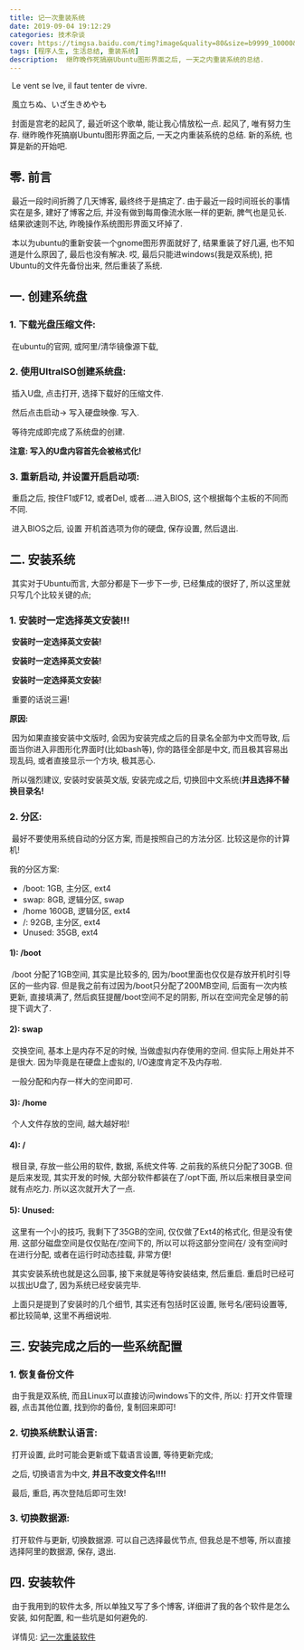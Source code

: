 ```yaml
---
title: 记一次重装系统
date: 2019-09-04 19:12:29
categories: 技术杂谈
cover: https://timgsa.baidu.com/timg?image&quality=80&size=b9999_10000&sec=1567446328536&di=428244a376ec17733a14c3ba9ad068f3&imgtype=0&src=http%3A%2F%2Fb-ssl.duitang.com%2Fuploads%2Fblog%2F201404%2F24%2F20140424161742_4KBkK.thumb.1000_0.jpeg
tags: [程序人生, 生活总结, 重装系统]
description:  继昨晚作死搞崩Ubuntu图形界面之后, 一天之内重装系统的总结.
---
```




​		Le vent se lve, il faut tenter de vivre.

​		風立ちぬ、いざ生きめやも

​		封面是宫老的起风了, 最近听这个歌单, 能让我心情放松一点. 起风了, 唯有努力生存. 继昨晚作死搞崩Ubuntu图形界面之后, 一天之内重装系统的总结. 新的系统, 也算是新的开始吧. 

<!--more-->

## 零. 前言

​		最近一段时间折腾了几天博客, 最终终于是搞定了. 由于最近一段时间班长的事情实在是多, 建好了博客之后, 并没有做到每周像流水账一样的更新, 脾气也是见长. 结果欲速则不达, 昨晚操作系统图形界面又坏掉了. 

​		本以为ubuntu的重新安装一个gnome图形界面就好了, 结果重装了好几遍, 也不知道是什么原因了, 最后也没有解决. 哎, 最后只能进windows(我是双系统), 把Ubuntu的文件先备份出来, 然后重装了系统.

## 一. 创建系统盘

### 1. 下载光盘压缩文件:

​		在ubuntu的官网, 或阿里/清华镜像源下载[](https://ubuntu.com/download/desktop), 

### 2. 使用UltraISO创建系统盘:

​		插入U盘, 点击打开, 选择下载好的压缩文件. 

​		然后点击启动-> 写入硬盘映像. 写入.

​		等待完成即完成了系统盘的创建. 

**注意: 写入的U盘内容首先会被格式化!**	

### 3. 重新启动, 并设置开启启动项:

​		重启之后, 按住F1或F12, 或者Del, 或者....进入BIOS,  这个根据每个主板的不同而不同. 

​		进入BIOS之后, 设置 开机首选项为你的硬盘, 保存设置, 然后退出.

## 二. 安装系统

​		其实对于Ubuntu而言, 大部分都是下一步下一步, 已经集成的很好了, 所以这里就只写几个比较关键的点;

### 1. 安装时一定选择英文安装!!!

​		**安装时一定选择英文安装!**

​		**安装时一定选择英文安装!**

​		**安装时一定选择英文安装!**

​		重要的话说三遍! 

**原因:**

​		因为如果直接安装中文版时, 会因为安装完成之后的目录名全部为中文而导致, 后面当你进入非图形化界面时(比如bash等), 你的路径全部是中文, 而且极其容易出现乱码, 或者直接显示一个方块, 极其恶心.

​		所以强烈建议, 安装时安装英文版, 安装完成之后, 切换回中文系统(**并且选择不替换目录名!**

### 2. 分区:

​		最好不要使用系统自动的分区方案, 而是按照自己的方法分区. 比较这是你的计算机!

我的分区方案:

  - /boot: 1GB, 主分区, ext4
  - swap: 8GB, 逻辑分区, swap
  - /home 160GB, 逻辑分区, ext4
  - /: 92GB, 主分区, ext4
  - Unused: 35GB, ext4

#### 1): /boot

​		/boot 分配了1GB空间, 其实是比较多的, 因为/boot里面也仅仅是存放开机时引导区的一些内容. 但是我之前有过因为/boot只分配了200MB空间, 后面有一次内核更新, 直接填满了, 然后疯狂提醒/boot空间不足的阴影, 所以在空间完全足够的前提下调大了.

#### 2): swap

​		交换空间, 基本上是内存不足的时候, 当做虚拟内存使用的空间. 但实际上用处并不是很大. 因为毕竟是在硬盘上虚拟的, I/O速度肯定不及内存啦. 

​	一般分配和内存一样大的空间即可.

#### 3): /home

​		个人文件存放的空间, 越大越好啦!

#### 4): /

​		根目录, 存放一些公用的软件, 数据, 系统文件等. 之前我的系统只分配了30GB. 但是后来发现, 其实开发的时候, 大部分软件都装在了/opt下面, 所以后来根目录空间就有点吃力. 所以这次就开大了一点.

#### 5): Unused:

​		这里有一个小的技巧, 我剩下了35GB的空间, 仅仅做了Ext4的格式化, 但是没有使用. 这部分磁盘空间是仅仅贴在/空间下的, 所以可以将这部分空间在/ 没有空间时在进行分配, 或者在运行时动态挂载, 非常方便!



​		其实安装系统也就是这么回事, 接下来就是等待安装结束, 然后重启. 重启时已经可以拔出U盘了, 因为系统已经安装完毕.

​		上面只是提到了安装时的几个细节, 其实还有包括时区设置, 账号名/密码设置等, 都比较简单, 这里不再细说啦.

## 三. 安装完成之后的一些系统配置

### 1. 恢复备份文件

​		由于我是双系统, 而且Linux可以直接访问windows下的文件, 所以: 打开文件管理器, 点击其他位置, 找到你的备份, 复制回来即可!

### 2. 切换系统默认语言:

​		打开设置, 此时可能会更新或下载语言设置, 等待更新完成;

​		之后, 切换语言为中文, **并且不改变文件名!!!!**

​		最后, 重启, 再次登陆后即可生效!

### 3. 切换数据源:

​		打开软件与更新, 切换数据源. 可以自己选择最优节点, 但我总是不想等, 所以直接选择阿里的数据源, 保存, 退出.

## 四. 安装软件

​		由于我用到的软件太多, 所以单独又写了多个博客, 详细讲了我的各个软件是怎么安装, 如何配置, 和一些坑是如何避免的.

​	详情见: [记一次重装软件](https://jasonkayzk.github.io/2019/09/04/记一次重装软件/)






